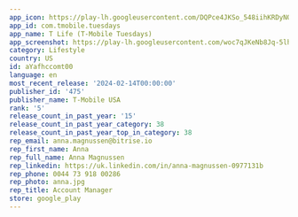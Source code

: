```yaml
---
app_icon: https://play-lh.googleusercontent.com/DQPce4JKSo_548iihKRDyNOzgOc-TfjE0yd1Up3rUwFZc6iN7E87CQTRDlSU_i2A3BM
app_id: com.tmobile.tuesdays
app_name: T Life (T-Mobile Tuesdays)
app_screenshot: https://play-lh.googleusercontent.com/woc7qJKeNb8Jq-5lhZClMOGSdnxkBys9ahAmZA_ckynHqjseA23tYBLfrg_0KFFiE_y2
category: Lifestyle
country: US
id: aYafhccomt00
language: en
most_recent_release: '2024-02-14T00:00:00'
publisher_id: '475'
publisher_name: T-Mobile USA
rank: '5'
release_count_in_past_year: '15'
release_count_in_past_year_category: 38
release_count_in_past_year_top_in_category: 38
rep_email: anna.magnussen@bitrise.io
rep_first_name: Anna
rep_full_name: Anna Magnussen
rep_linkedin: https://uk.linkedin.com/in/anna-magnussen-0977131b
rep_phone: 0044 73 918 00286
rep_photo: anna.jpg
rep_title: Account Manager
store: google_play
---
```

